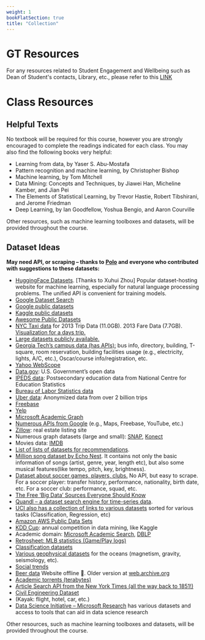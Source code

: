 ```yaml
---
weight: 1
bookFlatSection: true
title: "Collection"
---
```



# GT Resources

For any resources related to Student Engagement and Wellbeing such as Dean of Student's contacts, Library, etc., please refer to this [LINK](https://students.gatech.edu/student-resource-guide)

# Class Resources

## Helpful Texts

No textbook will be required for this course, however you are strongly encouraged to complete the readings indicated for each class. You may also find the following books very helpful:

- Learning from data, by Yaser S. Abu-Mostafa
- Pattern recognition and machine learning, by Christopher Bishop
- Machine learning, by Tom Mitchell
- Data Mining: Concepts and Techniques, by Jiawei Han, Micheline Kamber, and Jian Pei
- The Elements of Statistical Learning, by Trevor Hastie, Robert Tibshirani, and Jerome Friedman
- Deep Learning, by Ian Goodfellow, Yoshua Bengio, and Aaron Courville

Other resources, such as machine learning toolboxes and datasets, will be provided throughout the course.

## Dataset Ideas

**May need API, or scraping – thanks to [Polo](http://www.cc.gatech.edu/~dchau) and everyone who contributed with suggestions to these datasets:**

- [HuggingFace Datasets](https://huggingface.co/datasets). [Thanks to Xuhui Zhou]
  Popular dataset-hosting website for machine learning, especially for natural language processing problems. The unified API is convenient for training models.
- [Google Dataset Search](https://toolbox.google.com/datasetsearch)
- [Google public datasets](http://www.google.com/publicdata/directory)
- [Kaggle public datasets](https://www.kaggle.com/datasets)
- [Awesome Public Datasets](https://github.com/awesomedata/awesome-public-datasets)
- [NYC Taxi data](http://chriswhong.com/open-data/foil_nyc_taxi/) for 2013 Trip Data (11.0GB). 2013 Fare Data (7.7GB). [Visualization for a days trip.](http://nyctaxi.herokuapp.com/)
- [Large datasets publicly available.](https://www.quora.com/Where-can-I-find-large-datasets-open-to-the-public)
- [Georgia Tech’s campus data (has APIs):](https://rnoc.gatech.edu/gt-places-api) bus info, directory, building, T-square, room reservation, building facilities usage (e.g., electricity, lights, A/C, etc.), Oscar/course info/registration, etc.
- [Yahoo WebScope](http://webscope.sandbox.yahoo.com/)
- [Data.gov](http://www.data.gov/): U.S. Government’s open data
- [IPEDS data](https://nces.ed.gov/ipeds/Home/UseTheData): Postsecondary education data from National Centre for Education Statistics
- [Bureau of Labor Statistics data](https://www.bls.gov/data/)
- [Uber data](https://movement.uber.com/cities): Anonymized data from over 2 billion trips
- [Freebase](http://www.freebase.com/)
- [Yelp](http://www.yelp.com/developers/documentation)
- [Microsoft Academic Graph](https://www.microsoft.com/en-us/research/project/microsoft-academic-graph/)
- [Numerous APIs from Google](https://developers.google.com/apis-explorer/#p/) (e.g., Maps, Freebase, YouTube, etc.)
- [Zillow](http://www.zillow.com/howto/api/APIOverview.htm): real estate listing site
- Numerous graph datasets (large and small): [SNAP](https://snap.stanford.edu/data/index.html), [Konect](http://konect.uni-koblenz.de/networks/)
- Movies data: [IMDB](http://stackoverflow.com/questions/1966503/does-imdb-provide-an-api)
- [List of lists of datasets for recommendations](https://gist.github.com/entaroadun/1653794).
- [Million song dataset by Echo Nest](http://the.echonest.com/press-release/the-echo-nest-and-columbia-university-announce-million-song-dataset/). It contains not only the basic information of songs (artist, genre, year, length etc), but also some musical features(like tempo, pitch, key, brightness).
- [Dataset about soccer games, players, clubs.](http://www.soccerbase.com/)
  No API, but easy to scrape.
  For a soccer player: transfer history, performance, nationality, birth date, etc.
  For a soccer club: performance, squad, etc.
- [The Free ‘Big Data’ Sources Everyone Should Know](http://www.datasciencecentral.com/profiles/blogs/the-free-big-data-sources-everyone-should-know)
- [Quandl – a dataset search engine for time-series data](http://www.quandl.com/).
- [UCI also has a collection of links to various datasets](http://archive.ics.uci.edu/ml/datasets.html) sorted for various tasks (Classification, Regression, etc)
- [Amazon AWS Public Data Sets](http://aws.amazon.com/datasets/)
- [KDD Cup](http://www.sigkdd.org/kddcup/index.php): annual competition in data mining, like Kaggle
- Academic domain: [Microsoft Academic Search](http://datamarket.azure.com/dataset/mrc/microsoftacademic), [DBLP](http://www.informatik.uni-trier.de/~%20ley/db/about/simpleparser/index.html)
- [Retrosheet: MLB statistics (Game/Play logs)](http://www.retrosheet.org/)
- [Classification datasets](http://sci2s.ugr.es/keel/category.php?cat=clas&order=clas#sub2)
- [Various geophysical datasets](http://maps.ngdc.noaa.gov/viewers/geophysics/) for the oceans (magnetism, gravity, seismology, etc).
- [Social trends](http://www.pewsocialtrends.org/category/datasets/)
- [Beer data](http://www.craftbeeranalytics.com/beer-data.html) Website offline 🙁. Older version at [web.archive.org](https://web.archive.org/web/20141126204138/http://www.craftbeeranalytics.com:80/beer-data.html)
- [Academic torrents (terabytes)](http://academictorrents.com/)
- [Article Search API from the New York Times (all the way back to 1851!)](http://developer.nytimes.com/docs/read/article_search_api_v2)
- [Civil Engineering Dataset](https://mahdi-roozbahani.github.io/CS46417641-fall2022/#:~:text=Civil%20Engineering%20Dataset)
- (Kayak: flight, hotel, car, etc.)
- [Data Science Initiative – Microsoft Research](http://research.microsoft.com/en-us/projects/data-science-initiative/default.aspx) has various datasets and access to tools that can aid in data science research

Other resources, such as machine learning toolboxes and datasets, will be provided throughout the course.
